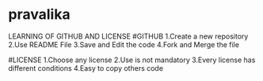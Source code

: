 # pravalika
LEARNING OF GITHUB AND LICENSE
#GITHUB
1.Create a new repository
2.Use README File
3.Save and Edit the code
4.Fork and Merge the file

#LICENSE
1.Choose any license
2.Use is not mandatory
3.Every license has different conditions
4.Easy to copy others code
